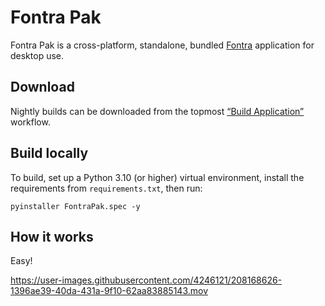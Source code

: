 # Fontra Pak

Fontra Pak is a cross-platform, standalone, bundled [Fontra](https://github.com/BlackFoundryCom/fontra) application for desktop use.

## Download

Nightly builds can be downloaded from the topmost [“Build Application”](https://github.com/BlackFoundryCom/fontra-pak/actions) workflow.

## Build locally

To build, set up a Python 3.10 (or higher) virtual environment, install the requirements from `requirements.txt`, then run:

    pyinstaller FontraPak.spec -y

## How it works

Easy!

https://user-images.githubusercontent.com/4246121/208168626-1396ae39-40da-431a-9f10-62aa83885143.mov
